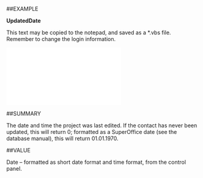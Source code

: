 
##EXAMPLE

**UpdatedDate**

This text may be copied to the notepad, and saved as a *.vbs file. Remember to change the login information.

![](..\..\Examples\vbs\SOProject.Example.vbs.txt)


##SUMMARY

The date and time the project was last edited. If the contact has never been updated, this will return 0; formatted as a SuperOffice date (see the database manual), this will return 01.01.1970.


##VALUE

Date – formatted as short date format and time format, from the control panel.

